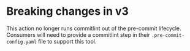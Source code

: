 # Breaking changes in v3

This action no longer runs commitlint out of the pre-commit lifecycle. Consumers will need to provide a commitlint
step in their `.pre-commit-config.yaml` file to support this tool.

